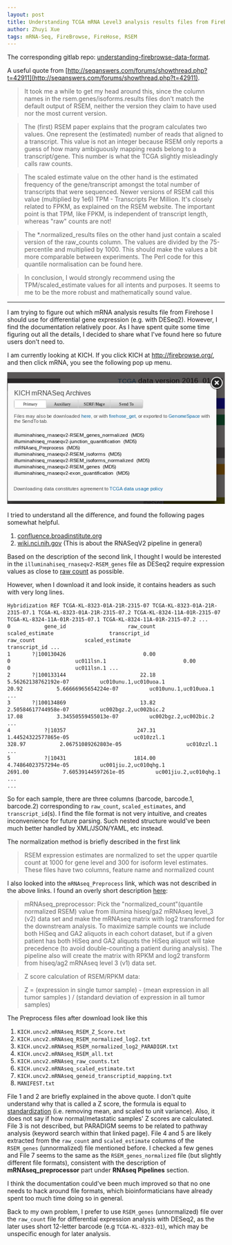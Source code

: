 ```yaml
---
layout: post
title: Understanding TCGA mRNA Level3 analysis results files from FireBrowse
author: Zhuyi Xue
tags: mRNA-Seq, FireBrowse, FireHose, RSEM
---
```


The corresponding gitlab repo:
[understanding-firebrowse-data-format](https://gitlab.com/zyxue/understanding-firebrowse-data-format/tree/master).

A useful quote from
[http://seqanswers.com/forums/showthread.php?t=42911](http://seqanswers.com/forums/showthread.php?t=42911).

>It took me a while to get my head around this, since the column names in the
>rsem.genes/isoforms.results files don't match the default output of RSEM,
>neither the version they claim to have used nor the most current version.

>The (first) RSEM paper explains that the program calculates two values. One
>represent the (estimated) number of reads that aligned to a transcript. This
>value is not an integer because RSEM only reports a guess of how many
>ambiguously mapping reads belong to a transcript/gene. This number is what the
>TCGA slightly misleadingly calls raw counts.

>The scaled estimate value on the other hand is the estimated frequency of the
>gene/transcript amongst the total number of transcripts that were sequenced.
>Newer versions of RSEM call this value (multiplied by 1e6) TPM - Transcripts
>Per Million. It's closely related to FPKM, as explained on the RSEM website.
>The important point is that TPM, like FPKM, is independent of transcript
>length, whereas "raw" counts are not!

>The *.normalized_results files on the other hand just contain a scaled version
>of the raw_counts column. The values are divided by the 75-percentile and
>multiplied by 1000. This should make the values a bit more comparable between
>experiments. The Perl code for this quantile normalisation can be found here.

>In conclusion, I would strongly recommend using the TPM/scaled_estimate values
>for all intents and purposes. It seems to me to be the more robust and
>mathematically sound value.

<hr>

I am trying to figure out which mRNA analysis results file from Firehose I
should use for differential gene expression (e.g. with DESeq2). However, I find
the documentation relatively poor. As I have spent quite some time figuring out
all the details, I decided to share what I've found here so future users don't
need to.

I am currently looking at KICH. If you click KICH at http://firebrowse.org/, and
then click mRNA, you see the following pop up menu.

<img src="/assets/KICH-FireBrowse-mRNA-analysis-results-files.png" width="600"/>

I tried to understand all the difference, and found the following pages somewhat helpful.

1. [confluence.broadinstitute.org](https://confluence.broadinstitute.org/download/attachments/29790363/DESCRIPTION.txt?version=1&modificationDate=1363806109000)
2. [wiki.nci.nih.gov](https://wiki.nci.nih.gov/display/tcga/rnaseq+version+2) (This is about the RNASeqV2 pipeline in general)

Based on the description of the second link, I thought I would be interested in
the `illuminahiseq_rnaseqv2-RSEM_genes` file as DESeq2 require expression values
as close to [raw count][2] as possible.

However, when I download it and look inside, it contains headers as such with
very long lines.

```
Hybridization REF TCGA-KL-8323-01A-21R-2315-07 TCGA-KL-8323-01A-21R-2315-07.1 TCGA-KL-8323-01A-21R-2315-07.2 TCGA-KL-8324-11A-01R-2315-07 TCGA-KL-8324-11A-01R-2315-07.1 TCGA-KL-8324-11A-01R-2315-07.2 ...
0           gene_id                    raw_count                scaled_estimate                  transcript_id                    raw_count                scaled_estimate                  transcript_id ...
1       ?|100130426                         0.00                              0                     uc011lsn.1                         0.00                              0                     uc011lsn.1 ...
2       ?|100133144                        22.18           5.56262138762192e-07          uc010unu.1,uc010uoa.1                        20.92           5.66666965654224e-07          uc010unu.1,uc010uoa.1 ...
3       ?|100134869                        13.82           2.50584617744958e-07          uc002bgz.2,uc002bic.2                        17.08           3.34550559455013e-07          uc002bgz.2,uc002bic.2 ...
4           ?|10357                       247.31           1.44524322577865e-05                     uc010zzl.1                       328.97           2.06751089262803e-05                     uc010zzl.1 ...
5           ?|10431                      1814.00           4.74864023757294e-05          uc001jiu.2,uc010qhg.1                      2691.00           7.60539144597261e-05          uc001jiu.2,uc010qhg.1 ...
...
```

So for each sample, there are three columns (barcode, barcode.1, barcode.2)
corresponding to `raw_count`, `scaled_estimates`, and `transcript_id`(s). I find
the file format is not very intuitive, and creates inconvenience for future
parsing. Such nested structure would've been much better handled by
XML/JSON/YAML, etc instead.

The normalization method is briefly described in the first link

> RSEM expression estimates are normalized to set the upper quartile count at 1000 for gene level
and 300 for isoform level estimates.  These files have two columns, feature name and normalized
count

I also looked into the `mRNAseq_Preprocess` link, which was not described in the
above links. I found an overly short description
[here](https://confluence.broadinstitute.org/display/GDAC/Documentation):

> mRNAseq_preprocessor: Pick the "normalized_count"(quantile normalized RSEM)
> value from illumina hiseq/ga2 mRNAseq level_3 (v2) data set and make the
> mRNAseq matrix with log2 transformed for the downstream analysis. To maximize
> sample counts we include both HiSeq and GA2 aliquots in each cohort dataset,
> but if a given patient has both HiSeq and GA2 aliquots the HiSeq aliquot will
> take precedence (to avoid double-counting a patient during analysis). The
> pipeline also will create the matrix with RPKM and log2 transform from
> hiseq/ag2 mRNAseq level 3 (v1) data set.

> Z score calculation of RSEM/RPKM data:

> Z = (expression in single tumor sample) - (mean expression in all tumor
> samples ) / (standard deviation of expression in all tumor samples)

The Preprocess files after download look like this

 1. `KICH.uncv2.mRNAseq_RSEM_Z_Score.txt`
 2. `KICH.uncv2.mRNAseq_RSEM_normalized_log2.txt`
 3. `KICH.uncv2.mRNAseq_RSEM_normalized_log2_PARADIGM.txt`
 4. `KICH.uncv2.mRNAseq_RSEM_all.txt `
 5. `KICH.uncv2.mRNAseq_raw_counts.txt`
 6. `KICH.uncv2.mRNAseq_scaled_estimate.txt`
 7. `KICH.uncv2.mRNAseq_geneid_transcriptid_mapping.txt`
 8. `MANIFEST.txt`

File 1 and 2 are briefly explained in the above quote. I don't quite understand
why that is called a Z score, the formula is equal to [standardization][3] (i.e.
removing mean, and scaled to unit variance). Also, it does not say if how
normal/metastatic samples' Z scores are calculated. File 3 is not described, but
PARADIGM seems to be related to pathway analysis (keyword search within that
linked page). File 4 and 5 are likely extracted from the `raw_count` and
`scaled_estimate` columns of the `RSEM_genes` (unnormalized) file mentioned
before. I checked a few genes and File 7 seems to the same as the
`RSEM_genes_normalized` file (but slightly different file formats), consistent
with the description of **mRNAseq_preprocessor** part under **RNAseq Pipelines**
section.

I think the documentation could've been much improved so that no one needs to
hack around file formats, which bioinformaticians have already spent too much
time doing so in general.

Back to my own problem, I prefer to use `RSEM_genes` (unnormalized) file over
the `raw_count` file for differential expression analysis with DESeq2, as the
later uses short 12-letter barcode (e.g `TCGA-KL-8323-01`), which may be
unspecific enough for later analysis.

  [1]: https://ibb.co/iXrmoF
  [2]: https://bioconductor.org/packages/release/bioc/vignettes/DESeq2/inst/doc/DESeq2.html#why-un-normalized-counts
  [3]: https://en.wikipedia.org/wiki/Feature_scaling#Standardization
